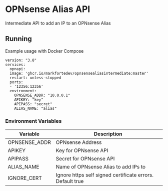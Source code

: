# OPNsense Alias API

Intermediate API to add an IP to an OPNsense Alias

## Running
Example usage with Docker Compose

    version: "3.8"
    services:
      opnapi:
      image: 'ghcr.io/markfortedev/opnsensealiasintermediate:master'
      restart: unless-stopped
      ports:
      - '12356:12356'
      environment:
        OPNSENSE_ADDR: "10.0.0.1"
        APIKEY: "key"
        APIPASS: "secret"
        ALIAS_NAME: "alias"

### Environment Variables

| Variable      | Description      |
|---------------|------------------|
| OPNSENSE_ADDR | OPNsense Address |
| APIKEY        |Key for OPNsense API|
| APIPASS | Secret for OPNsense API|
|ALIAS_NAME|Name of OPNsense Alias to add IPs to|
|IGNORE_CERT|Ignore https self signed certificate errors. Default true|
